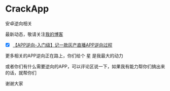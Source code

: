 # CrackApp
安卓逆向相关

最新动态，敬请关注[我的博客](https://blog.csdn.net/weixin_41173374)

-[x] [【APP逆向-入门级】记一款灰产直播APP逆向过程](https://github.com/qqizai/CrackApp/tree/master/lianrenApp)


更多相关的APP逆向正在路上，你们给个 星 是我最大的动力

或者你们有什么需要逆向的APP，可以评论区说一下，如果我有能力帮你们搞出来的话，就帮你们

谢谢大家



